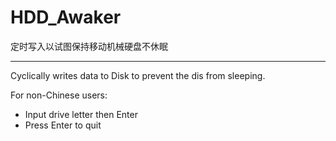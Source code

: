 # HDD_Awaker

定时写入以试图保持移动机械硬盘不休眠

---

Cyclically writes data to Disk to prevent the dis from sleeping.

For non-Chinese users:
* Input drive letter then Enter
* Press Enter to quit
